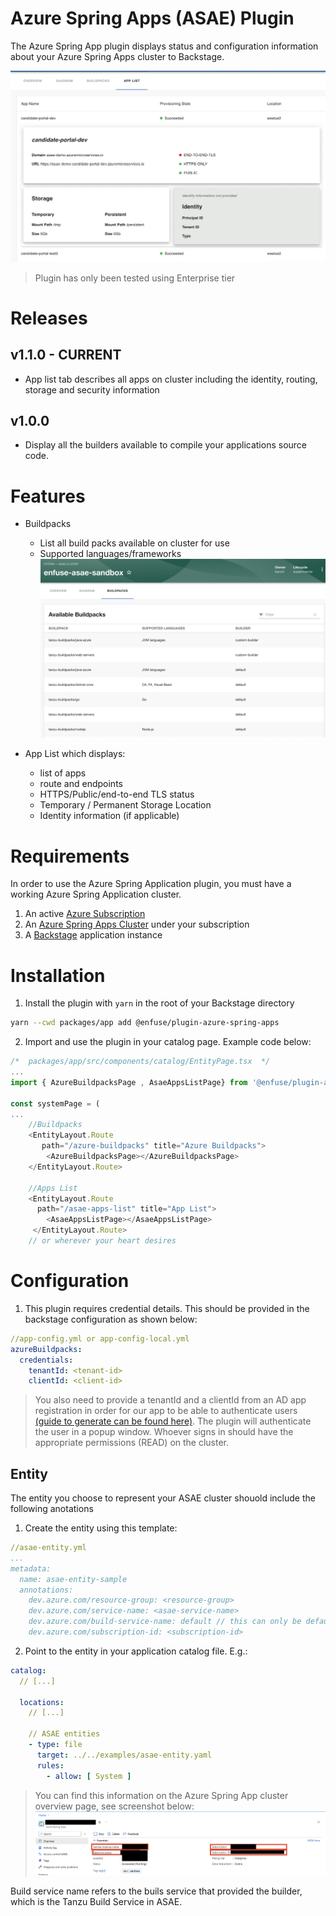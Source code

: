 # Azure Spring Apps (ASAE) Plugin
The Azure Spring App plugin displays status and configuration information about your Azure Spring Apps  cluster to Backstage. 

![ASAE Apps list](https://raw.githubusercontent.com/enfuse/asae-backstage-plugin/main/docs/asae-app-list.png?raw=true)

> Plugin has only been tested using Enterprise tier

# Releases
## v1.1.0 -  CURRENT
- App list tab describes all apps on cluster including the identity, routing, storage and security information
## v1.0.0 
- Display all the builders available to compile your applications source code. 

# Features
* Buildpacks
  * List all build packs available on cluster for use
  * Supported languages/frameworks
![Azure Buildpacks](https://raw.githubusercontent.com/enfuse/asae-backstage-plugin/main/docs/buildpacks.png?raw=true)

* App List which displays:
  * list of apps
  * route and endpoints
  * HTTPS/Public/end-to-end TLS status
  * Temporary / Permanent Storage Location
  * Identity information (if applicable)
# Requirements
In order to use the Azure Spring Application plugin, you must have a working Azure Spring Application cluster.

1. An active [Azure Subscription](https://azure.microsoft.com/en-us/free/)
2. An [Azure Spring Apps Cluster](https://learn.microsoft.com/en-us/azure/spring-apps/) under your subscription
3. A [Backstage](https://backstage.io/docs/getting-started/) application instance

# Installation

1. Install the plugin with `yarn` in the root of your Backstage directory

```sh
yarn --cwd packages/app add @enfuse/plugin-azure-spring-apps
```

2. Import and use the plugin in your catalog page. Example code below:

``` js
/*  packages/app/src/components/catalog/EntityPage.tsx  */
...
import { AzureBuildpacksPage , AsaeAppsListPage} from '@enfuse/plugin-azure-spring-apps';

const systemPage = (
...
    //Buildpacks
    <EntityLayout.Route 
       path="/azure-buildpacks" title="Azure Buildpacks">
        <AzureBuildpacksPage></AzureBuildpacksPage>
    </EntityLayout.Route>

    //Apps List
    <EntityLayout.Route 
      path="/asae-apps-list" title="App List">
        <AsaeAppsListPage></AsaeAppsListPage>
     </EntityLayout.Route>
    // or wherever your heart desires
```
# Configuration
1. This plugin requires credential details. This should be provided in the backstage configuration as shown below:

```yml
//app-config.yml or app-config-local.yml
azureBuildpacks:
  credentials:
    tenantId: <tenant-id>
    clientId: <client-id>
```
 
> You also need to provide a tenantId and a clientId from an AD app registration in order for our app to be able to authenticate users [(guide to generate can be found here)](https://learn.microsoft.com/en-us/azure/active-directory/develop/quickstart-register-app). The plugin will authenticate the user in a popup window. Whoever signs in should have the appropriate permissions (READ) on the cluster.

## Entity
The entity you choose to represent your ASAE cluster shouold include the following anotations

1. Create the entity using this template:
```yml
//asae-entity.yml 
...
metadata:
  name: asae-entity-sample
  annotations:
    dev.azure.com/resource-group: <resource-group>
    dev.azure.com/service-name: <asae-service-name>
    dev.azure.com/build-service-name: default // this can only be default for now
    dev.azure.com/subscription-id: <subscription-id>
```

2. Point to the entity in your application catalog file. E.g.:
```yaml
catalog:
  // [...]

  locations:
    // [...]

    // ASAE entities
    - type: file
      target: ../../examples/asae-entity.yaml
      rules:
        - allow: [ System ]
```

> You can find this information on the Azure Spring App cluster overview page, see screenshot below:
![ASAE INFO](https://raw.githubusercontent.com/enfuse/asae-backstage-plugin/main/docs/asae-info.png?raw=true)

Build service name refers to the buils service that provided the builder, which is the Tanzu Build Service in ASAE. 